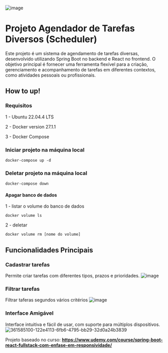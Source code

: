 ![image](https://github.com/user-attachments/assets/26ea8bba-33ab-4217-9a40-1d2a4ae21f69)


# Projeto Agendador de Tarefas Diversos (Scheduler)

Este projeto é um sistema de agendamento de tarefas diversas, desenvolvido utilizando Spring Boot no backend e React no frontend. O objetivo principal é fornecer uma ferramenta flexível para a criação, gerenciamento e acompanhamento de tarefas em diferentes contextos, como atividades pessoais ou profissionais.


## How to up!

### Requisitos
1 - Ubuntu 22.04.4 LTS

2 - Docker version 27.1.1

3 - Docker Compose



### Iniciar projeto na máquina local
```
docker-compose up -d
```

### Deletar projeto na máquina local 
```
docker-compose down
```

#### Apagar banco de dados
1 - listar o volume do banco de dados
```
docker volume ls
```

2 - deletar 
```
docker volume rm [nome do volume]
```


## Funcionalidades Principais

### Cadastrar tarefas
Permite criar tarefas com diferentes tipos, prazos e prioridades.
![image](https://github.com/user-attachments/assets/b796b80d-b132-4391-93a9-84c4b99ae9e3)

### Filtrar tarefas
Filtrar taferas segundos vários critérios
![image](https://github.com/user-attachments/assets/1e8311ea-a763-41e3-9827-8605168aac2b)

### Interface Amigável
Interface intuitiva e fácil de usar, com suporte para múltiplos dispositivos.
![361585100-122e4113-6fb6-4795-bb29-32d0a24b3839](https://github.com/user-attachments/assets/6f7bc286-3a95-4dc3-8126-67a523775cf3)



Projeto baseado no curso: **https://www.udemy.com/course/spring-boot-react-fullstack-com-enfase-em-responsividade/**



